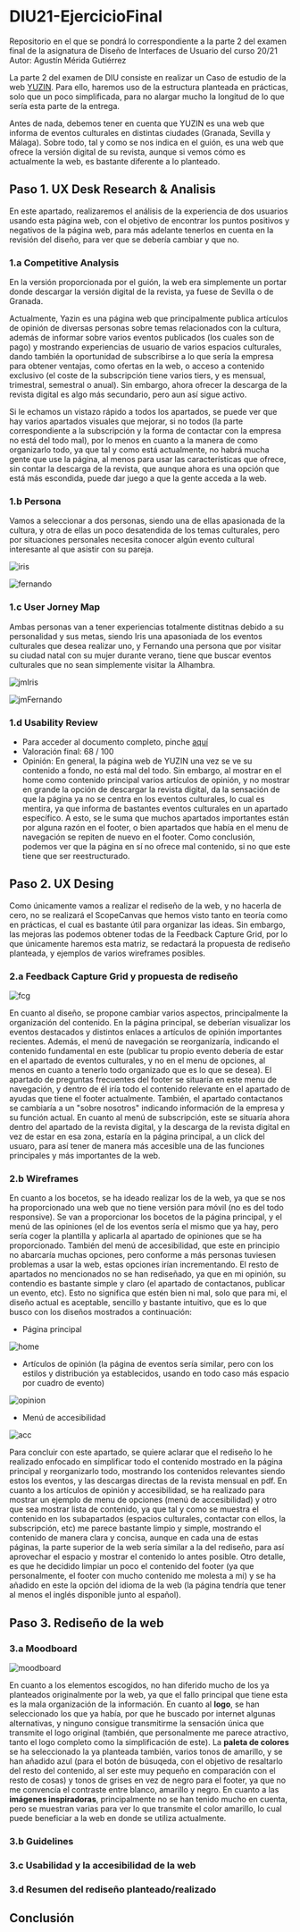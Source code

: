 # DIU21-EjercicioFinal

Repositorio en el que se pondrá lo correspondiente a la parte 2 del examen final de la asignatura de Diseño de Interfaces de Usuario del curso 20/21
Autor: Agustín Mérida Gutiérrez

La parte 2 del examen de DIU consiste en realizar un Caso de estudio de la web [YUZIN](https://yuzin.com/wp-content/uploads/2021/06/YUZIN-GRANADA-junio-2021.pdf). Para ello, haremos uso de la estructura planteada en prácticas, solo que un poco simplificada, para no alargar mucho la longitud de lo que sería esta parte de la entrega.

Antes de nada, debemos tener en cuenta que YUZIN es una web que informa de eventos culturales en distintas ciudades (Granada, Sevilla y Málaga). Sobre todo, tal y como se nos indica en el guión, es una web que ofrece la versión digital de su revista, aunque si vemos cómo es actualmente la web, es bastante diferente a lo planteado.

## Paso 1. UX Desk Research & Analisis

En este apartado, realizaremos el análisis de la experiencia de dos usuarios usando esta página web, con el objetivo de encontrar los puntos positivos y negativos de la página web, para más adelante tenerlos en cuenta en la revisión del diseño, para ver que se debería cambiar y que no.

### 1.a Competitive Analysis

En la versión proporcionada por el guión, la web era simplemente un portar donde descargar la versión digital de la revista, ya fuese de Sevilla o de Granada. 

Actualmente, Yazin es una página web que principalmente publica artículos de opinión de diversas personas sobre temas relacionados con la cultura, además de informar sobre varios eventos publicados (los cuales son de pago) y mostrando experiencias de usuario de varios espacios culturales, dando también la oportunidad de subscribirse a lo que sería la empresa para obtener ventajas, como ofertas en la web, o acceso a contenido exclusivo (el coste de la subscripción tiene varios tiers, y es mensual, trimestral, semestral o anual). Sin embargo, ahora ofrecer la descarga de la revista digital es algo más secundario, pero aun así sigue activo. 

Si le echamos un vistazo rápido a todos los apartados, se puede ver que hay varios apartados visuales que mejorar, si no todos (la parte correspondiente a la subscripción y la forma de contactar con la empresa no está del todo mal), por lo menos en cuanto a la manera de como organizarlo todo, ya que tal y como está actualmente, no habrá mucha gente que use la página, al menos para usar las características que ofrece, sin contar la descarga de la revista, que aunque ahora es una opción que está más escondida, puede dar juego a que la gente acceda a la web. 

### 1.b Persona

Vamos a seleccionar a dos personas, siendo una de ellas apasionada de la cultura, y otra de ellas un poco desatendida de los temas culturales, pero por situaciones personales necesita conocer algún evento cultural interesante al que asistir con su pareja. 

![iris](irisruiz.png)

![fernando](fernandosuarez.png)


### 1.c User Jorney Map

Ambas personas van a tener experiencias totalmente distitnas debido a su personalidad y sus metas, siendo Iris una apasoniada de los eventos culturales que desea realizar uno, y Fernando una persona que por visitar su ciudad natal con su mujer durante verano, tiene que buscar eventos culturales que no sean simplemente visitar la Alhambra.

![jmIris](jmapIris.png)

![jmFernando](jmapFernando.png)

### 1.d Usability Review
* Para acceder al documento completo, pinche [aquí](Usability-review-scores.pdf)
* Valoración final: 68 / 100
* Opinión: En general, la página web de YUZIN una vez se ve su contenido a fondo, no está mal del todo. Sin embargo, al mostrar en el home como contenido principal varios artículos de opinión, y no mostrar en grande la opción de descargar la revista digital, da la sensación de que la página ya no se centra en los eventos culturales, lo cual es mentira, ya que informa de bastantes eventos culturales en un apartado específico. A esto, se le suma que muchos apartados importantes están por alguna razón en el footer, o bien apartados que había en el menu de navegación se repiten de nuevo en el footer. Como conclusión, podemos ver que la página en sí no ofrece mal contenido, si no que este tiene que ser reestructurado.


## Paso 2. UX Desing

Como únicamente vamos a realizar el rediseño de la web, y no hacerla de cero, no se realizará el ScopeCanvas que hemos visto tanto en teoría como en prácticas, el cual es bastante útil para organizar las ideas. Sin embargo, las mejoras las podemos obtener todas de la Feedback Capture Grid, por lo que únicamente haremos esta matriz, se redactará la propuesta de rediseño planteada, y ejemplos de varios wireframes posibles. 

### 2.a Feedback Capture Grid y propuesta de rediseño

![fcg](fcgrid.png)

En cuanto al diseño, se propone cambiar varios aspectos, principalmente la organización del contenido. En la página principal, se deberían visualizar los eventos destacados y distintos enlaces a artículos de opinión importantes recientes. Además, el menú de navegación se reorganizaría, indicando el contenido fundamental en este (publicar tu propio evento debería de estar en el apartado de eventos culturales, y no en el menu de opciones, al menos en cuanto a tenerlo todo organizado que es lo que se desea). El apartado de preguntas frecuentes del footer se situaría en este menu de navegación, y dentro de él iría todo el contenido relevante en el apartado de ayudas que tiene el footer actualmente. También, el apartado contactanos se cambiaría a un "sobre nosotros" indicando información de la empresa y su función actual. En cuanto al menú de subscripción, este se situaría ahora dentro del apartado de la revista digital, y la descarga de la revista digital en vez de estar en esa zona, estaría en la página principal, a un click del usuaro, para así tener de manera más accesible una de las funciones principales y más importantes de la web.

### 2.b Wireframes

En cuanto a los bocetos, se ha ideado realizar los de la web, ya que se nos ha proporcionado una web que no tiene versión para móvil (no es del todo responsive). Se van a proporcionar los bocetos de la página principal, y el menú de las opiniones (el de los eventos sería el mismo que ya hay, pero sería coger la plantilla y aplicarla al apartado de opiniones que se ha proporcionado. También del menú de accesibilidad, que este en principio no abarcaría muchas opciones, pero conforme a más personas tuviesen problemas a usar la web, estas opciones irían incrementando. El resto de apartados no mencionados no se han rediseñado, ya que en mi opinión, su contendio es bastante simple y claro (el apartado de contactanos, publicar un evento, etc). Esto no significa que estén bien ni mal, solo que para mi, el diseño actual es aceptable, sencillo y bastante intuitivo, que es lo que busco con los diseños mostrados a continuación:

* Página principal

![home](boceto_home.png)

* Artículos de opinión (la página de eventos sería similar, pero con los estilos y distribución ya establecidos, usando en todo caso más espacio por cuadro de evento)

![opinion](boceto_contenido.png)

* Menú de accesibilidad

![acc](boceto_accesibilidad.png)


Para concluir con este apartado, se quiere aclarar que el rediseño lo he realizado enfocado en simplificar todo el contenido mostrado en la página principal y reorganizarlo todo, mostrando los contenidos relevantes siendo estos los eventos, y las descargas directas de la revista mensual en pdf. En cuanto a los artículos de opinión y accesibilidad, se ha realizado para mostrar un ejemplo de menu de opciones (menú de accesibilidad) y otro que sea mostrar lista de contenido, ya que tal y como se muestra el contenido en los subapartados (espacios culturales, contactar con ellos, la subscripción, etc) me parece bastante limpio y simple, mostrando el contenido de manera clara y concisa, aunque en cada una de estas páginas, la parte superior de la web sería similar a la del rediseño, para así aprovechar el espacio y mostrar el contenido lo antes posible. Otro detalle, es que he decidido limpiar un poco el contenido del footer (ya que personalmente, el footer con mucho contenido me molesta a mi) y se ha añadido en este la opción del idioma de la web (la página tendría que tener al menos el inglés disponible junto al español).

## Paso 3. Rediseño de la web

### 3.a Moodboard
![moodboard](moodboard.png)

En cuanto a los elementos escogidos, no han diferido mucho de los ya planteados originalmente por la web, ya que el fallo principal que tiene esta es la mala organización de la información. En cuanto al **logo**, se han seleccionado los que ya había, por que he buscado por internet algunas alternativas, y ninguno consigue transmitirme la sensación única que transmite el logo original (también, que personalmente me parece atractivo, tanto el logo completo como la simplificación de este). La **paleta de colores** se ha seleccionado la ya planteada también, varios tonos de amarillo, y se han añadido azul (para el botón de búsuqeda, con el objetivo de resaltarlo del resto del contenido, al ser este muy pequeño en comparación con el resto de cosas) y tonos de grises en vez de negro para el footer, ya que no me convencía el contraste entre blanco, amarillo y negro. En cuanto a las **imágenes inspiradoras**, principalmente no se han tenido mucho en cuenta, pero se muestran varias para ver lo que transmite el color amarillo, lo cual puede beneficiar a la web en donde se utiliza actualmente.

### 3.b Guidelines

### 3.c Usabilidad y la accesibilidad de la web

### 3.d Resumen del rediseño planteado/realizado

## Conclusión
